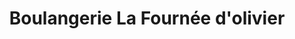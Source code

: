 ---
title: "Boulangerie La Fournée d'olivier"
url: /sainte-julie/boulangerie-la-fournee-dolivier/
shop: bakery
---